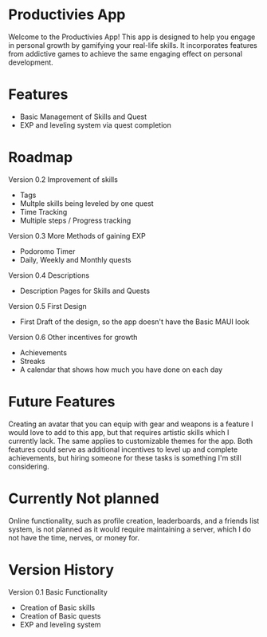 # Productivies App

Welcome to the Productivies App! This app is designed to help you engage in personal growth by gamifying your real-life skills. It incorporates features from addictive games to achieve the same engaging effect on personal development.

# Features

- Basic Management of Skills and Quest
- EXP and leveling system via quest completion

# Roadmap

Version 0.2 Improvement of skills

- Tags
- Multple skills being leveled by one quest
- Time Tracking
- Multiple steps / Progress tracking

Version 0.3 More Methods of gaining EXP

- Podoromo Timer
- Daily, Weekly and Monthly quests

Version 0.4 Descriptions

- Description Pages for Skills and Quests

Version 0.5 First Design

- First Draft of the design, so the app doesn't have the Basic MAUI look

Version 0.6 Other incentives for growth

- Achievements
- Streaks
- A calendar that shows how much you have done on each day


# Future Features

Creating an avatar that you can equip with gear and weapons is a feature I would love to add to this app, but that requires artistic skills which I currently lack. The same applies to customizable themes for the app. Both features could serve as additional incentives to level up and complete achievements, but hiring someone for these tasks is something I'm still considering.

# Currently Not planned

Online functionality, such as profile creation, leaderboards, and a friends list system, is not planned as it would require maintaining a server, which I do not have the time, nerves, or money for.

# Version History

Version 0.1 Basic Functionality

- Creation of Basic skills
- Creation of Basic quests
- EXP and leveling system
